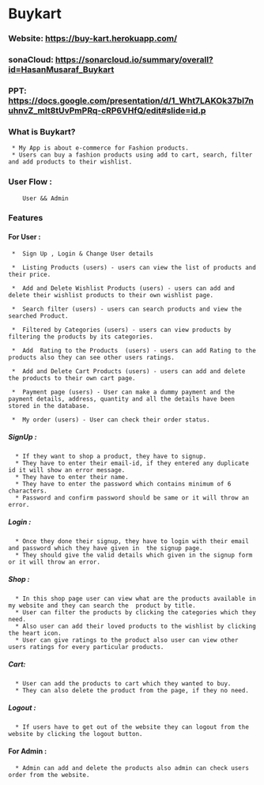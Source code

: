 # Buykart

### Website: https://buy-kart.herokuapp.com/

### sonaCloud: https://sonarcloud.io/summary/overall?id=HasanMusaraf_Buykart

### PPT: https://docs.google.com/presentation/d/1_Wht7LAKOk37bI7nuhnvZ_mIt8tUvPmPRq-cRP6VHfQ/edit#slide=id.p

### What is Buykart?
     * My App is about e-commerce for Fashion products.
     * Users can buy a fashion products using add to cart, search, filter and add products to their wishlist.
### User Flow :
        User && Admin
### Features
#### For User :
     *  Sign Up , Login & Change User details
       
     *  Listing Products (users) - users can view the list of products and their price.
       
     *  Add and Delete Wishlist Products (users) - users can add and delete their wishlist products to their own wishlist page.
       
     *  Search filter (users) - users can search products and view the searched Product.
       
     *  Filtered by Categories (users) - users can view products by filtering the products by its categories. 
       
     *  Add  Rating to the Products  (users) - users can add Rating to the products also they can see other users ratings.
       
     *  Add and Delete Cart Products (users) - users can add and delete the products to their own cart page.
       
     *  Payment page (users) - User can make a dummy payment and the payment details, address, quantity and all the details have been stored in the database.
     
     *  My order (users) - User can check their order status.

##### SignUp :
      * If they want to shop a product, they have to signup.
      * They have to enter their email-id, if they entered any duplicate id it will show an error message.
      * They have to enter their name.
      * They have to enter the password which contains minimum of 6 characters.
      * Password and confirm password should be same or it will throw an error.
##### Login :
      * Once they done their signup, they have to login with their email and password which they have given in  the signup page.
      * They should give the valid details which given in the signup form or it will throw an error.
##### Shop :
      * In this shop page user can view what are the products available in my website and they can search the  product by title.
      * User can filter the products by clicking the categories which they need.
      * Also user can add their loved products to the wishlist by clicking the heart icon.  
      * User can give ratings to the product also user can view other users ratings for every particular products. 
##### Cart:
      * User can add the products to cart which they wanted to buy.
      * They can also delete the product from the page, if they no need.
     
##### Logout :
      * If users have to get out of the website they can logout from the website by clicking the logout button.

#### For Admin :

      * Admin can add and delete the products also admin can check users order from the website.
